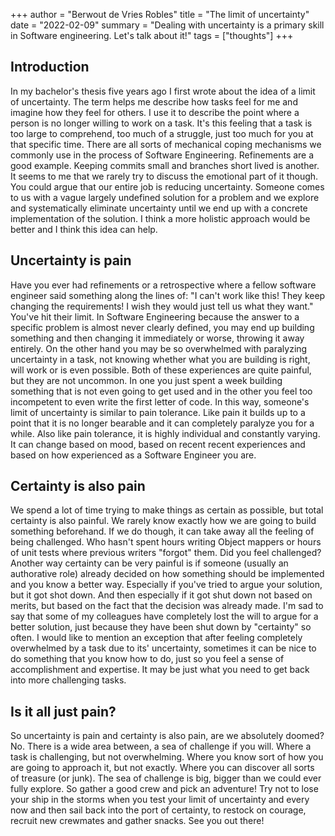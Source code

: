 +++
author = "Berwout de Vries Robles"
title = "The limit of uncertainty"
date = "2022-02-09"
summary = "Dealing with uncertainty is a primary skill in Software engineering. Let's talk about it!"
tags = ["thoughts"]
+++

## Introduction
In my bachelor's thesis five years ago I first wrote about the idea of a limit of uncertainty. The term helps me describe how tasks feel for me and imagine how they feel for others. I use it to describe the point where a person is no longer willing to work on a task. It's this feeling that a task is too large to comprehend, too much of a struggle, just too much for you at that specific time. There are all sorts of mechanical coping mechanisms we commonly use in the process of Software Engineering. Refinements are a good example. Keeping commits small and branches short lived is another. It seems to me that we rarely try to discuss the emotional part of it though. You could argue that our entire job is reducing uncertainty. Someone comes to us with a vague largely undefined solution for a problem and we explore and systematically eliminate uncertainty until we end up with a concrete implementation of the solution. I think a more holistic approach would be better and I think this idea can help.

## Uncertainty is pain
Have you ever had refinements or a retrospective where a fellow software engineer said something along the lines of: "I can't work like this! They keep changing the requirements! I wish they would just tell us what they want." You've hit their limit. In Software Engineering because the answer to a specific problem is almost never clearly defined, you may end up building something and then changing it immediately or worse, throwing it away entirely. On the other hand you may be so overwhelmed with paralyzing uncertainty in a task, not knowing whether what you are building is right, will work or is even possible. Both of these experiences are quite painful, but they are not uncommon. In one you just spent a week building something that is not even going to get used and in the other you feel too incompetent to even write the first letter of code. In this way, someone's limit of uncertainty is similar to pain tolerance. Like pain it builds up to a point that it is no longer bearable and it can completely paralyze you for a while. Also like pain tolerance, it is highly individual and constantly varying. It can change based on mood, based on recent recent experiences and based on how experienced as a Software Engineer you are.

## Certainty is also pain
We spend a lot of time trying to make things as certain as possible, but total certainty is also painful. We rarely know exactly how we are going to build something beforehand. If we do though, it can take away all the feeling of being challenged. Who hasn't spent hours writing Object mappers or hours of unit tests where previous writers "forgot" them. Did you feel challenged? Another way certainty can be very painful is if someone (usually an authorative role) already decided on how something should be implemented and you know a better way. Especially if you've tried to argue your solution, but it got shot down. And then especially if it got shut down not based on merits, but based on the fact that the decision was already made. I'm sad to say that some of my colleagues have completely lost the will to argue for a better solution, just because they have been shut down by "certainty" so often. I would like to mention an exception that after feeling completely overwhelmed by a task due to its' uncertainty, sometimes it can be nice to do something that you know how to do, just so you feel a sense of accomplishment and expertise. It may be just what you need to get back into more challenging tasks.

## Is it all just pain?
So uncertainty is pain and certainty is also pain, are we absolutely doomed? No. There is a wide area between, a sea of challenge if you will. Where a task is challenging, but not overwhelming. Where you know sort of how you are going to approach it, but not exactly. Where you can discover all sorts of treasure (or junk). The sea of challenge is big, bigger than we could ever fully explore. So gather a good crew and pick an adventure! Try not to lose your ship in the storms when you test your limit of uncertainty and every now and then sail back into the port of certainty, to restock on courage, recruit new crewmates and gather snacks. See you out there!